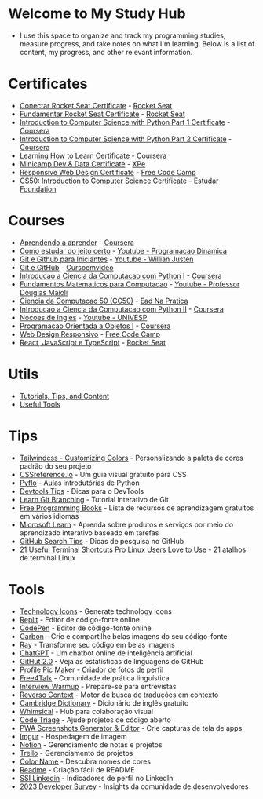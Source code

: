 # Welcome to My Study Hub

- I use this space to organize and track my programming studies, measure progress, and take notes on what I'm learning. Below is a list of content, my progress, and other relevant information.

# Certificates

- [Conectar Rocket Seat Certificate](https://github.com/ValdineiJunior/roteiro-de-estudos/issues/82) - [Rocket Seat](https://app.rocketseat.com.br/)&#x20;
- [Fundamentar Rocket Seat Certificate](https://github.com/ValdineiJunior/roteiro-de-estudos/issues/81) - [Rocket Seat](https://app.rocketseat.com.br/)&#x20;
- [Introduction to Computer Science with Python Part 1 Certificate](https://github.com/ValdineiJunior/roteiro-de-estudos/issues/78) - [Coursera](https://www.coursera.org/)
- [Introduction to Computer Science with Python Part 2 Certificate](https://github.com/ValdineiJunior/roteiro-de-estudos/issues/126) - [Coursera](https://www.coursera.org/)
- [Learning How to Learn Certificate](https://github.com/ValdineiJunior/roteiro-de-estudos/issues/51) - [Coursera](https://www.coursera.org/)
- [Minicamp Dev & Data Certificate](https://github.com/ValdineiJunior/roteiro-de-estudos/issues/79) - [XPe](https://www.xpeducacao.com.br/)
- [Responsive Web Design Certificate](https://github.com/ValdineiJunior/roteiro-de-estudos/issues/111) - [Free Code Camp](https://www.freecodecamp.org/learn/)
- [CS50: Introduction to Computer Science Certificate](https://github.com/ValdineiJunior/roteiro-de-estudos/issues/120) - [Estudar Foundation](https://perfil.napratica.org.br/e)&#x20;

# Courses

- [Aprendendo a aprender](https://github.com/ValdineiJunior/roteiro-de-estudos/issues/8) - [Coursera](https://www.coursera.org/learn/aprender)
- [Como estudar do jeito certo](https://github.com/ValdineiJunior/roteiro-de-estudos/issues/9) - [Youtube - Programacao Dinamica](https://www.youtube.com/playlist?list=PL5TJqBvpXQv7Q2lT7L7BrTrh6tgZY872s)
- [Git e Github para Iniciantes](https://github.com/ValdineiJunior/roteiro-de-estudos/issues/10) - [Youtube - Willian Justen](https://www.youtube.com/playlist?list=PLlAbYrWSYTiPA2iEiQ2PF_A9j__C4hi0A)
- [Git e GitHub](https://github.com/ValdineiJunior/roteiro-de-estudos/issues/23) - [Cursoemvideo](https://www.cursoemvideo.com/curso/curso-de-git-e-github/)
- [Introducao a Ciencia da Computacao com Python I](https://github.com/ValdineiJunior/roteiro-de-estudos/issues/24) - [Coursera](https://www.coursera.org/learn/ciencia-computacao-python-conceitos)
- [Fundamentos Matematicos para Computacao](https://github.com/ValdineiJunior/roteiro-de-estudos/issues/54) - [Youtube - Professor Douglas Maioli](https://www.youtube.com/playlist?list=PLrOyM49ctTx-HWypJVvn_zMO1o7oOAfVx)
- [Ciencia da Computacao 50 (CC50)](https://github.com/ValdineiJunior/roteiro-de-estudos/issues/4) - [Ead Na Pratica](https://ead.napratica.org.br/enrollments/8929084/courses/84414)
- [Introducao a Ciencia da Computacao com Python II](https://github.com/ValdineiJunior/roteiro-de-estudos/issues/36) - [Coursera](https://www.coursera.org/learn/ciencia-computacao-python-conceitos-2)
- [Nocoes de Ingles](https://github.com/ValdineiJunior/roteiro-de-estudos/issues/35) - [Youtube - UNIVESP](https://www.youtube.com/playlist?list=PLxI8Can9yAHeYb4-3dXwiY2Z9VdqhnqpM)
- [Programacao Orientada a Objetos I](https://github.com/ValdineiJunior/roteiro-de-estudos/issues/37) - [Coursera](https://www.coursera.org/learn/lab-poo-parte-1)
- [Web Design Responsivo](https://github.com/ValdineiJunior/roteiro-de-estudos/issues/2) - [Free Code Camp](https://www.freecodecamp.org/learn)
- [React, JavaScript e TypeScript](https://github.com/ValdineiJunior/roteiro-de-estudos/issues/97) - [Rocket Seat](https://app.rocketseat.com.br/)

# Utils

- [Tutorials, Tips, and Content](https://github.com/ValdineiJunior/roteiro-de-estudos/issues/123)
- [Useful Tools](https://github.com/ValdineiJunior/roteiro-de-estudos/issues/124)

# Tips

- [Tailwindcss - Customizing Colors](https://tailwindcss.com/docs/customizing-colors) - Personalizando a paleta de cores padrão do seu projeto
- [CSSreference.io](https://cssreference.io/) - Um guia visual gratuito para CSS
- [Pyflo](https://pyflo.net/intro/) - Aulas introdutórias de Python
- [Devtools Tips](https://devtoolstips.org/) - Dicas para o DevTools
- [Learn Git Branching](https://learngitbranching.js.org/?locale=pt_BR) - Tutorial interativo de Git
- [Free Programming Books](https://ebookfoundation.github.io/free-programming-books-search/) - Lista de recursos de aprendizagem gratuitos em vários idiomas
- [Microsoft Learn](https://learn.microsoft.com/pt-br/) - Aprenda sobre produtos e serviços por meio do aprendizado interativo baseado em tarefas
- [GitHub Search Tips](https://www.freecodecamp.org/news/github-search-tips/?fbclid=IwAR0LbALWrCRhy2WClwoKKfcAyvIyZTHys6zYtEVkERd2pEMDUN0vA5C5PVw) - Dicas de pesquisa no GitHub
- [21 Useful Terminal Shortcuts Pro Linux Users Love to Use](https://itsfoss.com/linux-terminal-shortcuts/) - 21 atalhos de terminal Linux

# Tools

- [Technology Icons](https://marwin1991.github.io/profile-technology-icons/) - Generate technology icons
- [Replit](https://replit.com/~) - Editor de código-fonte online
- [CodePen](https://codepen.io/) - Editor de código-fonte online
- [Carbon](https://carbon.now.sh/) - Crie e compartilhe belas imagens do seu código-fonte
- [Ray](https://ray.so/) - Transforme seu código em belas imagens
- [ChatGPT](https://chat.openai.com/) - Um chatbot online de inteligência artificial
- [GitHut 2.0](https://madnight.github.io/githut/#/pull_requests/2023/2) - Veja as estatísticas de linguagens do GitHub
- [Profile Pic Maker](https://pfpmaker.com/) - Criador de fotos de perfil
- [Free4Talk](https://www.free4talk.com/) - Comunidade de prática linguística
- [Interview Warmup](https://grow.google/certificates/interview-warmup/) - Prepare-se para entrevistas
- [Reverso Context](https://context.reverso.net/traducao/ingles-portugues/nearly) - Motor de busca de traduções em contexto
- [Cambridge Dictionary](https://dictionary.cambridge.org/pt/) - Dicionário de inglês gratuito
- [Whimsical](https://whimsical.com/) - Hub para colaboração visual
- [Code Triage](https://www.codetriage.com/) - Ajude projetos de código aberto
- [PWA Screenshots Generator & Editor](https://progressier.com/pwa-screenshots-generator) - Crie capturas de tela de apps
- [Imgur](https://imgur.com/) - Hospedagem de imagem
- [Notion](https://www.notion.so/) - Gerenciamento de notas e projetos
- [Trello](https://trello.com/home) - Gerenciamento de projetos
- [Color Name](https://www.color-name.com/) - Descubra nomes de cores
- [Readme](https://readme.so/pt) - Criação fácil de README
- [SSI Linkedin](https://www.linkedin.com/sales/ssi) - Indicadores de perfil no LinkedIn
- [2023 Developer Survey](https://survey.stackoverflow.co/2023/) - Insights da comunidade de desenvolvedores



